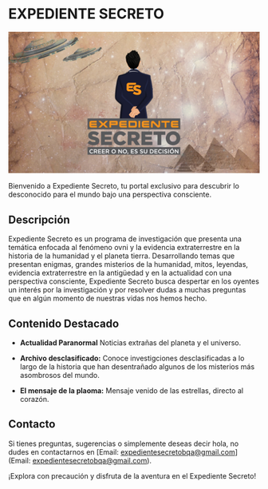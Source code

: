 # EXPEDIENTE SECRETO

![Logo de Expediente Secreto](img/1.jpg)

Bienvenido a Expediente Secreto, tu portal exclusivo para descubrir lo desconocido para el mundo bajo una perspectiva consciente.

## Descripción

Expediente Secreto es un programa de investigación que presenta una temática enfocada al fenómeno ovni y la evidencia extraterrestre en la historia de la humanidad y el planeta tierra. Desarrollando temas que presentan enigmas, grandes misterios de la humanidad, mitos, leyendas, evidencia extraterrestre en la antigüedad y en la actualidad con una perspectiva consciente, Expediente Secreto busca despertar en los oyentes un interés por la investigación y por resolver dudas a muchas preguntas que en algún momento de nuestras vidas nos hemos hecho.

## Contenido Destacado

- **Actualidad Paranormal**
  Noticias extrañas del planeta y el universo.

- **Archivo desclasificado:**  Conoce investigciones desclasificadas a lo largo de la historia que han desentrañado algunos de los misterios más asombrosos del mundo.

- **El mensaje de la plaoma:**
  Mensaje venido de las estrellas, directo al corazón.

## Contacto

Si tienes preguntas, sugerencias o simplemente deseas decir hola, no dudes en contactarnos en [Email: expedientesecretobqa@gmail.com](Email: expedientesecretobqa@gmail.com).

¡Explora con precaución y disfruta de la aventura en el Expediente Secreto!

